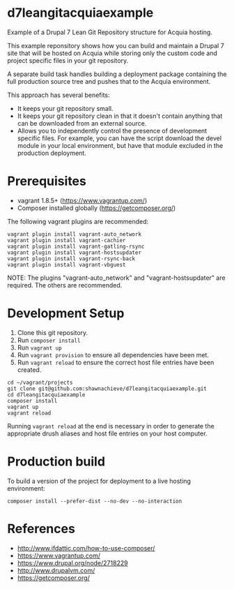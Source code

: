# d7leangitacquiaexample
Example of a Drupal 7 Lean Git Repository structure for Acquia hosting.

This example reponsitory shows how you can build and maintain a Drupal 7
site that will be hosted on Acquia while storing only the custom code and
project specific files in your git repository.

A separate build task handles building a deployment package containing
the full production source tree and pushes that to the Acquia environment.

This approach has several benefits:
* It keeps your git repository small.
* It keeps your git repository clean in that it doesn't contain anything
  that can be downloaded from an external source.
* Allows you to independently control the presence of development specific
  files.  For example, you can have the script download the devel module
  in your local environment, but have that module excluded in the production
  deployment.



# Prerequisites
* vagrant 1.8.5+ (https://www.vagrantup.com/)
* Composer installed globally (https://getcomposer.org/)

The following vagrant plugins are recommended:
```
vagrant plugin install vagrant-auto_network
vagrant plugin install vagrant-cachier
vagrant plugin install vagrant-gatling-rsync
vagrant plugin install vagrant-hostsupdater
vagrant plugin install vagrant-rsync-back
vagrant plugin install vagrant-vbguest
```

NOTE: The plugins "vagrant-auto_network" and "vagrant-hostsupdater" are required.  The others are recommended.

# Development Setup

1. Clone this git repository.
1. Run ```composer install```
1. Run ```vagrant up```
1. Run ```vagrant provision``` to ensure all dependencies have been met.
1. Run ```vagrant reload``` to ensure the correct host file entries have been created.

```
cd ~/vagrant/projects
git clone git@github.com:shawnachieve/d7leangitacquiaexample.git
cd d7leangitacquiaexample
composer install
vagrant up
vagrant reload
```

Running ```vagrant reload``` at the end is necessary in order to generate the
appropriate drush aliases and host file entries on your host computer.

# Production build
To build a version of the project for deployment to a live hosting environment:

```
composer install --prefer-dist --no-dev --no-interaction
```

# References

* http://www.ifdattic.com/how-to-use-composer/
* https://www.vagrantup.com/
* https://www.drupal.org/node/2718229
* http://www.drupalvm.com/
* https://getcomposer.org/
